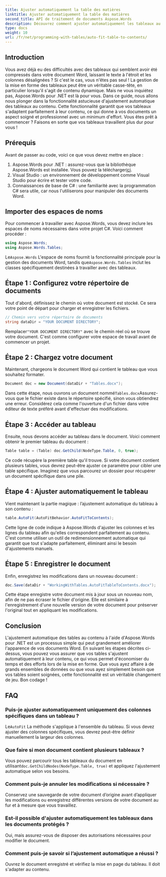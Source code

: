 ```yaml
---
title: Ajuster automatiquement la table des matières
linktitle: Ajuster automatiquement la table des matières
second_title: API de traitement de documents Aspose.Words
description: Découvrez comment ajuster automatiquement les tableaux au contenu des documents Word à l'aide d'Aspose.Words pour .NET avec ce guide. Idéal pour une mise en forme dynamique et soignée des documents.
type: docs
weight: 10
url: /fr/net/programming-with-tables/auto-fit-table-to-contents/
---
```

## Introduction

Vous avez déjà eu des difficultés avec des tableaux qui semblent avoir été compressés dans votre document Word, laissant le texte à l'étroit et les colonnes désalignées ? Si c'est le cas, vous n'êtes pas seul ! La gestion de la mise en forme des tableaux peut être un véritable casse-tête, en particulier lorsqu'il s'agit de contenu dynamique. Mais ne vous inquiétez pas, Aspose.Words pour .NET est là pour vous. Dans ce guide, nous allons nous plonger dans la fonctionnalité astucieuse d'ajustement automatique des tableaux au contenu. Cette fonctionnalité garantit que vos tableaux s'adaptent parfaitement à leur contenu, ce qui donne à vos documents un aspect soigné et professionnel avec un minimum d'effort. Vous êtes prêt à commencer ? Faisons en sorte que vos tableaux travaillent plus dur pour vous !

## Prérequis

Avant de passer au code, voici ce que vous devez mettre en place :

1.  Aspose.Words pour .NET : assurez-vous que la bibliothèque Aspose.Words est installée. Vous pouvez la télécharger[ici](https://releases.aspose.com/words/net/).
2. Visual Studio : un environnement de développement comme Visual Studio pour écrire et tester votre code.
3. Connaissances de base de C# : une familiarité avec la programmation C# sera utile, car nous l'utiliserons pour manipuler des documents Word.

## Importer des espaces de noms

Pour commencer à travailler avec Aspose.Words, vous devez inclure les espaces de noms nécessaires dans votre projet C#. Voici comment procéder :

```csharp
using Aspose.Words;
using Aspose.Words.Tables;
```

Le`Aspose.Words` L'espace de noms fournit la fonctionnalité principale pour la gestion des documents Word, tandis que`Aspose.Words.Tables` inclut les classes spécifiquement destinées à travailler avec des tableaux.

## Étape 1 : Configurez votre répertoire de documents

Tout d'abord, définissez le chemin où votre document est stocké. Ce sera votre point de départ pour charger et enregistrer les fichiers.

```csharp
// Chemin vers votre répertoire de documents
string dataDir = "YOUR DOCUMENT DIRECTORY";
```

 Remplacer`"YOUR DOCUMENT DIRECTORY"` avec le chemin réel où se trouve votre document. C'est comme configurer votre espace de travail avant de commencer un projet.

## Étape 2 : Chargez votre document

Maintenant, chargeons le document Word qui contient le tableau que vous souhaitez formater.

```csharp
Document doc = new Document(dataDir + "Tables.docx");
```

 Dans cette étape, nous ouvrons un document nommé`Tables.docx`Assurez-vous que le fichier existe dans le répertoire spécifié, sinon vous obtiendrez une erreur. Considérez cela comme l'ouverture d'un fichier dans votre éditeur de texte préféré avant d'effectuer des modifications.

## Étape 3 : Accéder au tableau

Ensuite, nous devons accéder au tableau dans le document. Voici comment obtenir le premier tableau du document :

```csharp
Table table = (Table) doc.GetChild(NodeType.Table, 0, true);
```

Ce code récupère la première table qu'il trouve. Si votre document contient plusieurs tables, vous devrez peut-être ajuster ce paramètre pour cibler une table spécifique. Imaginez que vous parcourez un dossier pour récupérer un document spécifique dans une pile.

## Étape 4 : Ajuster automatiquement le tableau

Vient maintenant la partie magique : l’ajustement automatique du tableau à son contenu :

```csharp
table.AutoFit(AutoFitBehavior.AutoFitToContents);
```

Cette ligne de code indique à Aspose.Words d'ajuster les colonnes et les lignes du tableau afin qu'elles correspondent parfaitement au contenu. C'est comme utiliser un outil de redimensionnement automatique qui garantit que tout s'adapte parfaitement, éliminant ainsi le besoin d'ajustements manuels.

## Étape 5 : Enregistrer le document

Enfin, enregistrez les modifications dans un nouveau document :

```csharp
doc.Save(dataDir + "WorkingWithTables.AutoFitTableToContents.docx");
```

Cette étape enregistre votre document mis à jour sous un nouveau nom, afin de ne pas écraser le fichier d'origine. Elle est similaire à l'enregistrement d'une nouvelle version de votre document pour préserver l'original tout en appliquant les modifications.

## Conclusion

L'ajustement automatique des tables au contenu à l'aide d'Aspose.Words pour .NET est un processus simple qui peut grandement améliorer l'apparence de vos documents Word. En suivant les étapes décrites ci-dessus, vous pouvez vous assurer que vos tables s'ajustent automatiquement à leur contenu, ce qui vous permet d'économiser du temps et des efforts lors de la mise en forme. Que vous ayez affaire à de grands ensembles de données ou que vous ayez simplement besoin que vos tables soient soignées, cette fonctionnalité est un véritable changement de jeu. Bon codage !

## FAQ

### Puis-je ajuster automatiquement uniquement des colonnes spécifiques dans un tableau ?
Le`AutoFit` La méthode s'applique à l'ensemble du tableau. Si vous devez ajuster des colonnes spécifiques, vous devrez peut-être définir manuellement la largeur des colonnes.

### Que faire si mon document contient plusieurs tableaux ?
 Vous pouvez parcourir tous les tableaux du document en utilisant`doc.GetChildNodes(NodeType.Table, true)` et appliquez l'ajustement automatique selon vos besoins.

### Comment puis-je annuler les modifications si nécessaire ?
Conservez une sauvegarde de votre document d’origine avant d’appliquer les modifications ou enregistrez différentes versions de votre document au fur et à mesure que vous travaillez.

### Est-il possible d'ajuster automatiquement les tableaux dans les documents protégés ?
Oui, mais assurez-vous de disposer des autorisations nécessaires pour modifier le document.

### Comment puis-je savoir si l’ajustement automatique a réussi ?
Ouvrez le document enregistré et vérifiez la mise en page du tableau. Il doit s'adapter au contenu.